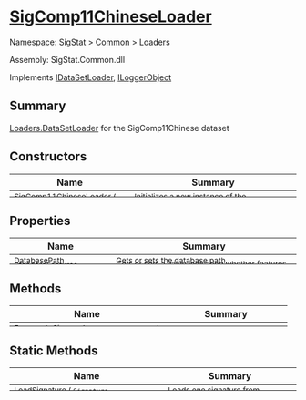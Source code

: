 # [SigComp11ChineseLoader](./SigComp11ChineseLoader.md)

Namespace: [SigStat]() > [Common](./../README.md) > [Loaders](./README.md)

Assembly: SigStat.Common.dll

Implements [IDataSetLoader](./IDataSetLoader.md), [ILoggerObject](./../ILoggerObject.md)

## Summary
[Loaders.DataSetLoader](https://github.com/hargitomi97/sigstat/blob/master/docs/md/SigStat/Common/Loaders/DataSetLoader.md) for the SigComp11Chinese dataset

## Constructors

| Name | Summary | 
| --- | --- | 
| <sub>SigComp11ChineseLoader ( [`String`](https://docs.microsoft.com/en-us/dotnet/api/System.String), [`Boolean`](https://docs.microsoft.com/en-us/dotnet/api/System.Boolean) )</sub><div style="margin: -28px 0px 0px 0px;"><img width=200/>  | <sub>Initializes a new instance of the [Loaders.SigComp11ChineseLoader](https://github.com/hargitomi97/sigstat/blob/master/docs/md/SigStat/Common/Loaders/SigComp11ChineseLoader.md) class.</sub><div style="margin: -28px 0px 0px 0px;"><img width=200/>  | <br>


## Properties

| Name | Summary | 
| --- | --- | 
| <sub>DatabasePath</sub><div style="margin: -28px 0px 0px 0px;"><img width=200/>  | <sub>Gets or sets the database path.</sub><div style="margin: -28px 0px 0px 0px;"><img width=200/>  | <br>
| <sub>StandardFeatures</sub><div style="margin: -28px 0px 0px 0px;"><img width=200/>  | <sub>Gets or sets a value indicating whether features are also loaded as [Features](https://github.com/hargitomi97/sigstat/blob/master/docs/md/SigStat/Common/Features.md)</sub><div style="margin: -28px 0px 0px 0px;"><img width=200/>  | <br>


## Methods

| Name | Summary | 
| --- | --- | 
| <sub>[EnumerateSigners](./Methods/SigComp11ChineseLoader-100663899.md) ( [`Predicate`](https://docs.microsoft.com/en-us/dotnet/api/System.Predicate-1)\<[`Signer`](./../Signer.md)> )</sub><div style="margin: -28px 0px 0px 0px;"><img width=200/>  | <sub></sub><div style="margin: -28px 0px 0px 0px;"><img width=200/>  | <br>


## Static Methods

| Name | Summary | 
| --- | --- | 
| <sub>[LoadSignature](./Methods/SigComp11ChineseLoader-100663900.md) ( [`Signature`](./../Signature.md), [`MemoryStream`](https://docs.microsoft.com/en-us/dotnet/api/System.IO.MemoryStream), [`Boolean`](https://docs.microsoft.com/en-us/dotnet/api/System.Boolean) )</sub><div style="margin: -28px 0px 0px 0px;"><img width=200/>  | <sub>Loads one signature from specified stream.</sub><div style="margin: -28px 0px 0px 0px;"><img width=200/>  | <br>


